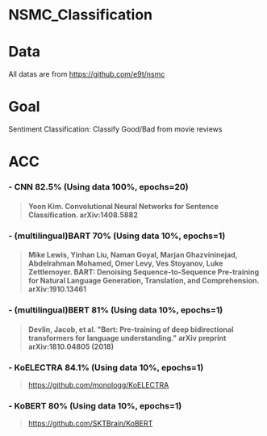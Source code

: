# NSMC_Classification


# Data
All datas are from https://github.com/e9t/nsmc

# Goal
Sentiment Classification: Classify Good/Bad from movie reviews

# ACC
###  - CNN 82.5% (Using data 100%, epochs=20)
> ####  Yoon Kim. Convolutional Neural Networks for Sentence Classification. arXiv:1408.5882

### - (multilingual)BART 70% (Using data 10%, epochs=1)
> ####  Mike Lewis, Yinhan Liu, Naman Goyal, Marjan Ghazvininejad, Abdelrahman Mohamed, Omer Levy, Ves Stoyanov, Luke Zettlemoyer. BART: Denoising Sequence-to-Sequence Pre-training for Natural Language Generation, Translation, and Comprehension. arXiv:1910.13461

### - (multilingual)BERT 81% (Using data 10%, epochs=1)
> #### Devlin, Jacob, et al. "Bert: Pre-training of deep bidirectional transformers for language understanding." arXiv preprint arXiv:1810.04805 (2018)

###  - KoELECTRA 84.1% (Using data 10%, epochs=1)
> https://github.com/monologg/KoELECTRA
###  - KoBERT 80% (Using data 10%, epochs=1)
> https://github.com/SKTBrain/KoBERT
